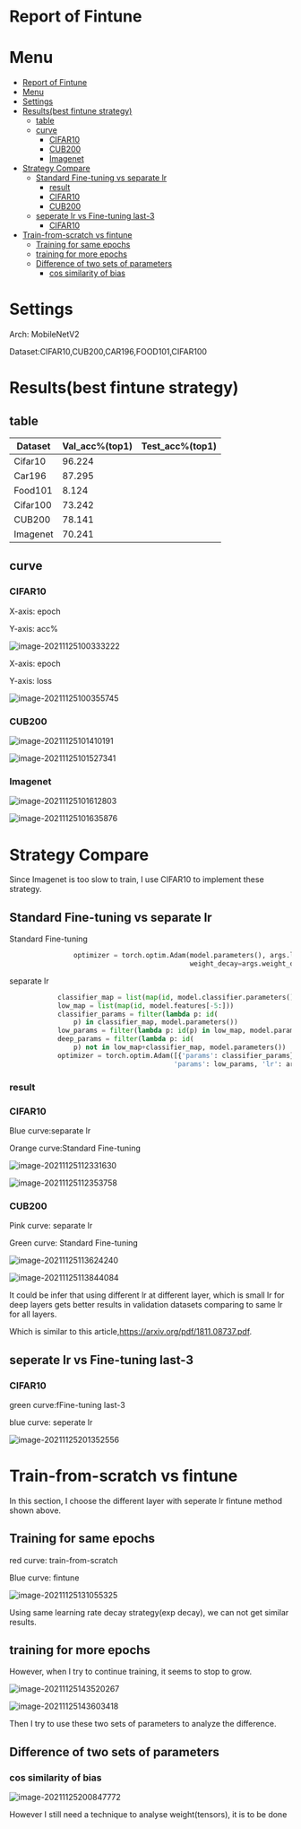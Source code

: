 # Report of Fintune

# Menu

- [Report of Fintune](#report-of-fintune)
- [Menu](#menu)
- [Settings](#settings)
- [Results(best fintune strategy)](#resultsbest-fintune-strategy)
  - [table](#table)
  - [curve](#curve)
    - [CIFAR10](#cifar10)
    - [CUB200](#cub200)
    - [Imagenet](#imagenet)
- [Strategy Compare](#strategy-compare)
  - [Standard Fine-tuning vs separate lr](#standard-fine-tuning-vs-separate-lr)
    - [result](#result)
    - [CIFAR10](#cifar10-1)
    - [CUB200](#cub200-1)
  - [seperate lr vs Fine-tuning last-3](#seperate-lr-vs-fine-tuning-last-3)
    - [CIFAR10](#cifar10-2)
- [Train-from-scratch vs fintune](#train-from-scratch-vs-fintune)
  - [Training for same epochs](#training-for-same-epochs)
  - [training for more epochs](#training-for-more-epochs)
  - [Difference of two sets of parameters](#difference-of-two-sets-of-parameters)
    - [cos similarity of bias](#cos-similarity-of-bias)



# Settings

Arch: MobileNetV2

Dataset:CIFAR10,CUB200,CAR196,FOOD101,CIFAR100

# Results(best fintune strategy)

## table

| Dataset  | Val_acc%(top1) | Test_acc%(top1) |
| -------- | -------------- | --------------- |
| Cifar10  | 96.224         |                 |
| Car196   | 87.295         |                 |
| Food101  | 8.124          |                 |
| Cifar100 | 73.242         |                 |
| CUB200   | 78.141         |                 |
| Imagenet | 70.241         |                 |

## curve

### CIFAR10

X-axis: epoch

Y-axis: acc%

![image-20211125100333222](./pic/image-20211125100333222.png)

X-axis: epoch

Y-axis: loss

![image-20211125100355745](./pic/image-20211125100355745.png)

### CUB200

![image-20211125101410191](./pic/image-20211125101410191.png)

![image-20211125101527341](./pic/image-20211125101527341.png)

### Imagenet

![image-20211125101612803](./pic/image-20211125101612803.png)

![image-20211125101635876](./pic/image-20211125101635876.png)

# Strategy Compare

Since Imagenet is too slow to train, I use CIFAR10 to implement these strategy.

## Standard Fine-tuning vs separate lr 

Standard Fine-tuning

```python
                optimizer = torch.optim.Adam(model.parameters(), args.lr,
                                             weight_decay=args.weight_decay)
```

separate lr 

```python
            classifier_map = list(map(id, model.classifier.parameters()))
            low_map = list(map(id, model.features[-5:]))
            classifier_params = filter(lambda p: id(
                p) in classifier_map, model.parameters())
            low_params = filter(lambda p: id(p) in low_map, model.parameters())
            deep_params = filter(lambda p: id(
                p) not in low_map+classifier_map, model.parameters())
            optimizer = torch.optim.Adam([{'params': classifier_params}, {
                                         'params': low_params, 'lr': args.lr*0.6}, {'params': deep_params, 'lr': args.lr*0.4}], lr=args.lr)
```

### result

### CIFAR10

Blue curve:separate lr 

Orange curve:Standard Fine-tuning

![image-20211125112331630](./pic/image-20211125112331630.png)

![image-20211125112353758](./pic/image-20211125112353758.png)

### CUB200

Pink curve: separate lr 

Green curve: Standard Fine-tuning

![image-20211125113624240](./pic/image-20211125113624240.png)

![image-20211125113844084](./pic/image-20211125113844084.png)

It could be infer that using different lr at different layer, which is small lr for deep layers gets better results in validation datasets comparing to same lr for all layers.

Which is similar to this article,https://arxiv.org/pdf/1811.08737.pdf.



## seperate lr vs Fine-tuning last-3 

### CIFAR10

green curve:fFine-tuning last-3 

blue curve: seperate lr

![image-20211125201352556](./pic/image-20211125201352556.png)

# Train-from-scratch vs fintune

In this section, I choose the different layer with seperate lr fintune method shown above.

## Training for same epochs

red curve: train-from-scratch

Blue curve: fintune

![image-20211125131055325](./pic/image-20211125131055325.png)



Using same learning rate decay strategy(exp decay), we can not get similar results.

## training for more epochs

However, when I try to continue training, it seems to stop to grow.

![image-20211125143520267](./pic/image-20211125143520267.png)

![image-20211125143603418](./pic/image-20211125143603418.png)

Then I try to use these two sets of parameters to analyze the difference.

## Difference of two sets of parameters

### cos similarity of bias

![image-20211125200847772](./pic/image-20211125200847772.png)

However I still need a technique to analyse weight(tensors), it is to be done
